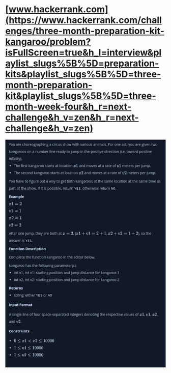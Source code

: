 # [www.hackerrank.com](https://www.hackerrank.com/challenges/three-month-preparation-kit-kangaroo/problem?isFullScreen=true&h_l=interview&playlist_slugs%5B%5D=preparation-kits&playlist_slugs%5B%5D=three-month-preparation-kit&playlist_slugs%5B%5D=three-month-week-four&h_r=next-challenge&h_v=zen&h_r=next-challenge&h_v=zen)

![](/readme.png )